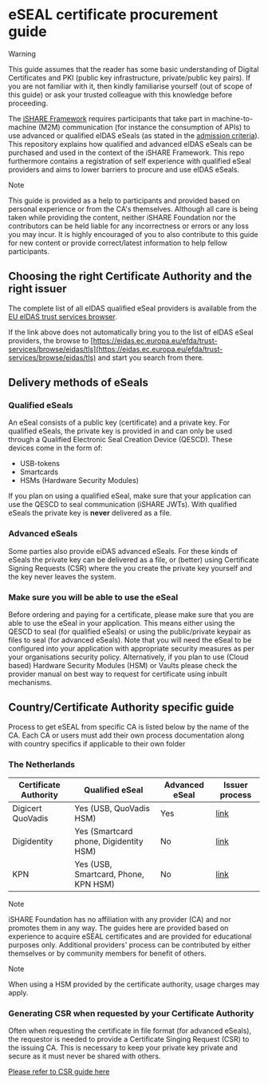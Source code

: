 # eSEAL certificate procurement guide

>[!WARNING]
>This guide assumes that the reader has some basic understanding of Digital Certificates and PKI (public key infrastructure, private/public key pairs). If you are not familiar with it, then kindly familiarise yourself (out of scope of this guide) or ask your trusted colleague with this knowledge before proceeding.

The [iSHARE Framework](https://framework.ishare.eu) requires participants that take part in machine-to-machine (M2M) communication (for instance the consumption of APIs) to use advanced or qualified eIDAS eSeals (as stated in the [admission criteria](https://framework.ishare.eu/detailed-descriptions/operational/operational-processes/admission#admission-admissioncriteria)). This repository explains how qualified and advanced eIDAS eSeals can be purchased and used in the context of the iSHARE Framework. This repo furthermore contains a registration of self experience with qualified eSeal providers and aims to lower barriers to procure and use eIDAS eSeals.

> [!NOTE]  
> This guide is provided as a help to participants and provided based on personal experience or from the CA's themselves. Although all care is being taken while providing the content, neither iSHARE Foundation nor the contributors can be held liable for any incorrectness or errors or any loss you may incur. It is highly encouraged of you to also contribute to this guide for new content or provide correct/latest information to help fellow participants.

## Choosing the right Certificate Authority and the right issuer

The complete list of all eIDAS qualified eSeal providers is available from the [EU eIDAS trust services browser](https://eidas.ec.europa.eu/efda/trust-services/browse/eidas/tls/search/type?step=3&searchCriteria=eyJzZXJ2aWNlU2NvcGUiOiJBTEwiLCJjb3VudHJ5Q29kZXMiOlsiQVQiLCJCRSIsIkJHIiwiSFIiLCJDWSIsIkNaIiwiREsiLCJFRSIsIkZJIiwiRlIiLCJERSIsIkVMIiwiSFUiLCJJUyIsIklFIiwiSVQiLCJMViIsIkxJIiwiTFQiLCJMVSIsIk1UIiwiTkwiLCJOTyIsIlBMIiwiUFQiLCJSTyIsIkVTIiwiU0siLCJTSSIsIlNFIiwiVUsiXSwic2VydmljZVR5cGVzIjpbIlFDZXJ0RVNlYWwiXX0%3D).

If the link above does not automatically bring you to the list of eIDAS eSeal providers, the browse to [https://eidas.ec.europa.eu/efda/trust-services/browse/eidas/tls](https://eidas.ec.europa.eu/efda/trust-services/browse/eidas/tls) and start you search from there.

## Delivery methods of eSeals

### Qualified eSeals

An eSeal consists of a public key (certificate) and a private key. For qualified eSeals, the private key is provided in and can only be used through a Qualified Electronic Seal Creation Device (QESCD). These devices come in the form of:

- USB-tokens
- Smartcards
- HSMs (Hardware Security Modules)

If you plan on using a qualified eSeal, make sure that your application can use the QESCD to seal communication (iSHARE JWTs). With qualified eSeals the private key is **never** delivered as a file.

### Advanced eSeals

Some parties also provide eiDAS advanced eSeals. For these kinds of eSeals the private key can be delivered as a file, or (better) using Certificate Signing Requests (CSR) where the you create the private key yourself and the key never leaves the system.

### Make sure you will be able to use the eSeal

Before ordering and paying for a certificate, please make sure that you are able to use the eSeal in your application. This means either using the QESCD to seal (for qualified eSeals) or using the public/private keypair as files to seal (for advanced eSeals). Note that you will need the eSeal to be configured into your application with appropriate security measures as per your organisations security policy. Alternatively, if you plan to use (Cloud based) Hardware Security Modules (HSM) or Vaults please check the provider manual on best way to request for certificate using inbuilt mechanisms.

## Country/Certificate Authority specific guide

Process to get eSEAL from specific CA is listed below by the name of the CA. Each CA or users must add their own process documentation along with country specifics if applicable to their own folder

### The Netherlands

| Certificate Authority | Qualified eSeal                      | Advanced eSeal | Issuer process                                |
|-----------------------|--------------------------------------|----------------|-----------------------------------------------|
| Digicert QuoVadis     | Yes (USB, QuoVadis HSM)              | Yes            | [link](./quovadis/quovadis-eSEAL-NL.md)       |
| Digidentity           | Yes (Smartcard phone, Digidentity HSM)                | No             | [link](./digidentity/digidentity-eSeal-NL.md) |
| KPN                   | Yes (USB, Smartcard, Phone, KPN HSM) | No             | [link](./kpn/kpn-eSeal-NL.md)                 |

> [!NOTE]
> iSHARE Foundation has no affiliation with any provider (CA) and nor promotes them in any way. The guides here are provided based on experience to acquire eSEAL certificates and are provided for educational purposes only. Additional providers' process can be contributed by either themselves or by community members for benefit of others.

> [!NOTE]
> When using a HSM provided by the certificate authority, usage charges may apply.

### Generating CSR when requested by your Certificate Authority

Often when requesting the certificate in file format (for advanced eSeals), the requestor is needed to provide a Certificate Singing Request (CSR) to the issuing CA. This is necessary to keep your private key private and secure as it must never be shared with others.

[Please refer to CSR guide here](CSR.md)
